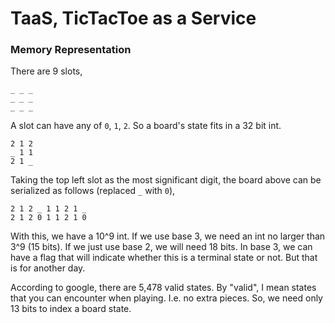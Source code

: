 # TaaS, TicTacToe as a Service

### Memory Representation

There are 9 slots,

    _ _ _
    _ _ _
    _ _ _

A slot can have any of `0`, `1`, `2`. So a board's state fits in a 32 bit int.

    2 1 2
    _ 1 1
    2 1 _

Taking the top left slot as the most significant digit, the board above can be
serialized as follows (replaced `_` with `0`),

    2 1 2 _ 1 1 2 1 _
    2 1 2 0 1 1 2 1 0

With this, we have a 10^9 int. If we use base 3, we need an int no larger than
3^9 (15 bits). If we just use base 2, we will need 18 bits. In base 3, we can
have a flag that will indicate whether this is a terminal state or not. But
that is for another day.

According to google, there are 5,478 valid states. By "valid", I mean states
that you can encounter when playing. I.e. no extra pieces. So, we need only 13
bits to index a board state.
